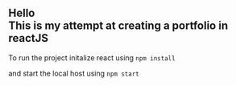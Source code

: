 Hello  
This is my attempt at creating a portfolio in reactJS
---
To run the project initalize react using
`npm install`

and start the local host using 
`npm start`

